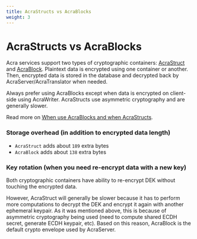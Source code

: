 ```yaml
---
title: AcraStructs vs AcraBlocks
weight: 3
---
```


# AcraStructs vs AcraBlocks

Acra services support two types of cryptographic containers: [AcraStruct](/acra/acra-in-depth/data-structures/acrastruct/) and [AcraBlock](/acra/acra-in-depth/data-structures/acrablock/). Plaintext data is encrypted using one container or another. Then, encrypted data is stored in the database and decrypted back by AcraServer/AcraTranslator when needed.

Always prefer using AcraBlocks except when data is encrypted on client-side using AcraWriter. AcraStructs use asymmetric cryptography and are generally slower. 

Read more on [When use AcraBlocks and when AcraStructs](/acra/acra-in-depth/data-structures/#when-use-acrablocks-and-when-acrastructs).

### Storage overhead (in addition to encrypted data length)

* `AcraStruct` adds about `189` extra bytes
* `AcraBlock` adds about `138` extra bytes

### Key rotation (when you need re-encrypt data with a new key)

Both cryptographic containers have ability to re-encrypt DEK without touching the encrypted data.



However, AcraStruct will generally be slower because it has to perform more computations to decrypt the DEK and encrypt it again with another ephemeral keypair. As it was mentioned above, this is because of asymmetric cryptography being used (need to compute
shared ECDH secret, generate ECDH keypair, etc). Based on this reason, AcraBlock is the default crypto envelope used by AcraServer.
